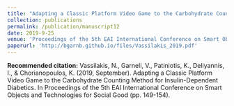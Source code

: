 ```yaml
---
title: "Adapting a Classic Platform Video Game to the Carbohydrate Counting Method for Insulin-Dependent Diabetics"
collection: publications
permalink: /publication/manuscript12
date: 2019-9-25
venue: 'Proceedings of the 5th EAI International Conference on Smart Objects and Technologies for Social Good'
paperurl: 'http://bgarnb.github.io/files/Vassilakis_2019.pdf'
---
```


<b> Recommended citation:</b> Vassilakis, N., Garneli, V., Patiniotis, K., Deliyannis, I., & Chorianopoulos, K. (2019, September). Adapting a Classic Platform Video Game to the Carbohydrate Counting Method for Insulin-Dependent Diabetics. In Proceedings of the 5th EAI International Conference on Smart Objects and Technologies for Social Good (pp. 149-154).
